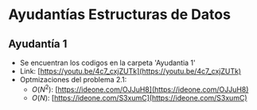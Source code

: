 # Ayudantías Estructuras de Datos
## Ayudantía 1
* Se encuentran los codigos en la carpeta 'Ayudantia 1'
* Link: [https://youtu.be/4c7_cxjZUTk](https://youtu.be/4c7_cxjZUTk)
* Optmizaciones del problema 2.1:
    * $O(N^2)$: [https://ideone.com/OJJuH8](https://ideone.com/OJJuH8)
    * $O(N)$: [https://ideone.com/S3xumC](https://ideone.com/S3xumC)
